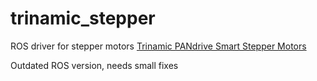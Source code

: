# trinamic_stepper

ROS driver for stepper motors [Trinamic PANdrive Smart Stepper Motors](https://www.trinamic.com/products/drives/)

Outdated ROS version, needs small fixes
